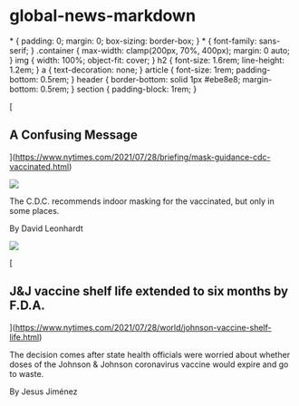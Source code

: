 # global-news-markdown

\* { padding: 0; margin: 0; box-sizing: border-box; } \* { font-family: sans-serif; } .container { max-width: clamp(200px, 70%, 400px); margin: 0 auto; } img { width: 100%; object-fit: cover; } h2 { font-size: 1.6rem; line-height: 1.2em; } a { text-decoration: none; } article { font-size: 1rem; padding-bottom: 0.5rem; } header { border-bottom: solid 1px #ebe8e8; margin-bottom: 0.5rem; } section { padding-block: 1rem; }

[

A Confusing Message
-------------------

](https://www.nytimes.com/2021/07/28/briefing/mask-guidance-cdc-vaccinated.html)

[![](https://static01.nyt.com/images/2021/07/28/lens/28ambriefing-promo/28ambriefing-vaccine-superJumbo-v2.jpg)](https://www.nytimes.com/2021/07/28/briefing/mask-guidance-cdc-vaccinated.html)

The C.D.C. recommends indoor masking for the vaccinated, but only in some places.

By David Leonhardt

[![](https://static01.nyt.com/images/2021/07/28/lens/28virus-briefing-FDA-johnson-johnson1/merlin_191850549_640383a7-7209-4bfc-bcaf-f7fcafc4b4d2-superJumbo.jpg)](https://www.nytimes.com/2021/07/28/world/johnson-vaccine-shelf-life.html)

[

J&J vaccine shelf life extended to six months by F.D.A.
-------------------------------------------------------

](https://www.nytimes.com/2021/07/28/world/johnson-vaccine-shelf-life.html)

The decision comes after state health officials were worried about whether doses of the Johnson & Johnson coronavirus vaccine would expire and go to waste.

By Jesus Jiménez
